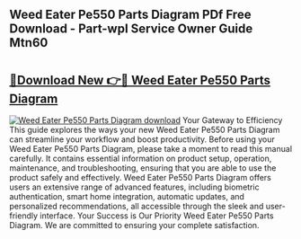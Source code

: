 ## Weed Eater Pe550 Parts Diagram PDf Free Download - Part-wpI Service Owner Guide Mtn60

# <h2><a href="http://dfk2xl6.blite.top/?on=Weed+Eater+Pe550+Parts+Diagram">🔗Download New 👉🔴 Weed Eater Pe550 Parts Diagram</a></h2>

[![Weed Eater Pe550 Parts Diagram download](https://i.imgur.com/lujVjoI.png)](http://dfk2xl6.blite.top/?on=Weed+Eater+Pe550+Parts+Diagram)
Your Gateway to Efficiency This guide explores the ways your new Weed Eater Pe550 Parts Diagram can streamline your workflow and boost productivity. Before using your Weed Eater Pe550 Parts Diagram, please take a moment to read this manual carefully. It contains essential information on product setup, operation, maintenance, and troubleshooting, ensuring that you are able to use the product safely and effectively. Weed Eater Pe550 Parts Diagram offers users an extensive range of advanced features, including biometric authentication, smart home integration, automatic updates, and personalized recommendations, all accessible through the sleek and user-friendly interface. Your Success is Our Priority Weed Eater Pe550 Parts Diagram. We are committed to ensuring your complete satisfaction.
